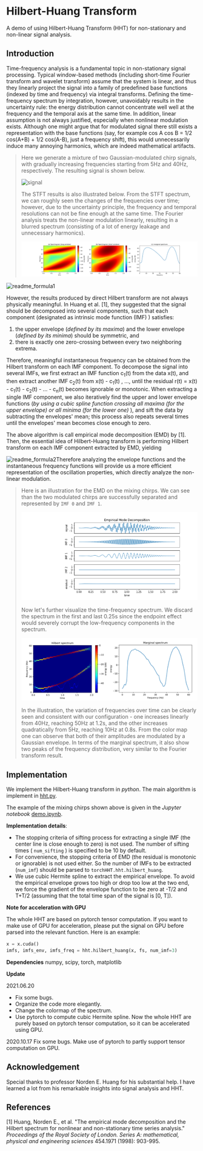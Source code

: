 # Hilbert-Huang Transform

A demo of using Hilbert-Huang Transform (HHT) for non-stationary and non-linear signal analysis.



## Introduction

Time-frequency analysis is a fundamental topic in non-stationary signal processing.  Typical window-based methods (including short-time Fourier transform and wavelet transform)  assume that the system is linear, and thus they linearly project the signal into a family of predefined base functions (indexed by time and frequency) via integral transforms. Defining the time-frequency spectrum by integration, however, unavoidably results in the uncertainty rule: the energy distribution cannot concentrate well  well at the frequency and the temporal axis at the same time. In addition, linear assumption is not always justified, especially when nonlinear modulation exists. Although one might argue that for modulated signal there still exists a representation with the base functions (say, for example cos A cos B = 1/2 cos(A+B) + 1/2 cos(A-B), just a frequency shift), this would unnecessarily induce many annoying harmonics, which are indeed mathematical artifacts.

> Here we generate a mixture of two Gaussian-modulated chirp signals, with gradually increasing frequencies starting from 5Hz and 40Hz, respectively. The resulting signal is shown below.
>
> ![signal](img/signal.png)
>
> The STFT results is also illustrated below. From the STFT spectrum, we can roughly seen the changes of the frequencies over time; however, due to the uncertainty principle, the frequency and temporal resolutions can not be fine enough at the same time. The Fourier analysis treats the non-linear modulation linearly, resulting in a blurred spectrum (consisting of a lot of energy leakage and unnecessary harmonics).
>
> ![STFT_spectrum](img/STFT_spectrum.png)

![readme_formula1](img/readme_formula1.png)

However, the results produced by direct Hilbert transform are not always physically meaningful. In Huang et al. [1], they suggested that the signal should be decomposed into several components, such that each component (designated as intrinsic mode function (IMF) ) satisfies:

1. the upper envelope (*defined by its maxima*) and the lower envelope (*defined by its minima*) should be symmetric, and
2. there is exactly one zero-crossing between every two neighboring extrema.

Therefore, meaningful instantaneous frequency can be obtained from the Hilbert transform on each IMF component. To decompose the signal into several IMFs, we first extract an IMF function c<sub>1</sub>(t) from the data x(t), and then extract another IMF c<sub>2</sub>(t)  from x(t) - c<sub>1</sub>(t) , ..., until the residual r(t) = x(t) - c<sub>1</sub>(t)  - c<sub>2</sub>(t) - ... - c<sub>n</sub>(t) becomes ignorable or monotonic. When extracting a single IMF component, we also iteratively find the upper and lower envelope functions (*by using a cubic spline function crossing all maxima (for the upper envelope) or all minima (for the lower one)* ), and sift the data by subtracting the envelopes' mean; this process also repeats several times until the envelopes' mean becomes close enough to zero. 

The above algorithm is call empirical mode decomposition (EMD) by [1]. Then, the essential idea of Hilbert-Huang transform is performing Hilbert transform on each IMF component extracted by EMD, yielding

![readme_formula2](img/readme_formula2.png)Therefore analyzing the envelope functions and the instantaneous frequency functions will provide us a more efficient representation of the oscillation properties, which directly analyze the non-linear modulation.

> Here is an illustration for the EMD on the mixing chirps. We can see than the two modulated chirps are successfully separated and represented by `IMF 0` and `IMF 1`. 
>
> ![EMD](img/EMD.png)
>
> Now let's further visualize the time-frequency spectrum. We discard the spectrum in the first and last 0.25s since the endpoint effect would severely corrupt the low-frequency components in the spectrum.
>
> ![Hilbert_spectrum](img/Hilbert_spectrum+marginal.png)
>
> In the illustration, the variation of frequencies over time can be clearly seen and consistent with our configuration - one increases linearly from 40Hz, reaching 50Hz at 1.2s, and the other increases quadratically from 5Hz, reaching 10Hz at 0.8s. From the color map one can observe that both of their amplitudes are modulated by a Gaussian envelope. In terms of the marginal spectrum, it also show two peaks of the frequency distribution, very similar to the Fourier transform result. 



## Implementation

We implement the Hilbert-Huang transform in *python*. The main algorithm is implement in [hht.py](hht.py). 

The example of the mixing chirps shown above is given in the *Jupyter notebook* [demo.ipynb](demo.ipynb). 



**Implementation details**:

* The stopping criteria of sifting process for extracting a single IMF (the center line is close enough to zero) is not used. The number of sifting times ( `num_sifting` ) is specified to be 10 by default.
* For convenience, the stopping criteria of EMD (the residual is monotonic or ignorable) is not used either.  So the number of IMFs to be extracted (`num_imf`) should be parsed to `torchHHT.hht.hilbert_huang`.
* We use cubic Hermite spline to extract the empirical envelope. To avoid the empirical envelope grows too high or drop too low at the two end, we force the gradient of the envelope function to be zero at -T/2 and T+T/2 (assuming that the total time span of the signal is [0, T]).



**Note for acceleration with GPU** 

The whole HHT are based on pytorch tensor computation. If you want to make use of GPU for acceleration, please put the signal on GPU before parsed into the relevant function. Here is an example:

```python
x = x.cuda()
imfs, imfs_env, imfs_freq = hht.hilbert_huang(x, fs, num_imf=3)
```

 

**Dependencies**  numpy, scipy, torch, matplotlib



**Update**

2021.06.20 

* Fix some bugs.
* Organize the code more elegantly. 
* Change the colormap of the spectrum.
* Use pytorch to compute cubic Hermite spline. Now the whole HHT are purely based on pytorch tensor computation, so it can be accelerated using GPU.

2020.10.17 Fix some bugs. Make use of pytorch to partly support tensor computation on GPU.



## Acknowledgement

Special thanks to professor Norden E. Huang for his substantial help. I have learned a lot from his remarkable insights into signal analysis and HHT.

 

## References

[1] Huang, Norden E., et al. "The empirical mode decomposition and the Hilbert spectrum for nonlinear and non-stationary time series analysis." *Proceedings of the Royal Society of London. Series A: mathematical, physical and engineering sciences* 454.1971 (1998): 903-995.

